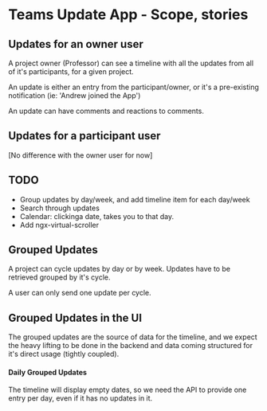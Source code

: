 # Teams Update App - Scope, stories

## Updates for an owner user

A project owner (Professor) can see a timeline with all the updates from all of it's participants, for a given project.

An update is either an entry from the participant/owner, or it's a pre-existing notification (ie: 'Andrew joined the App')

An update can have comments and reactions to comments.

## Updates for a participant user

[No difference with the owner user for now]

## TODO

- Group updates by day/week, and add timeline item for each day/week
- Search through updates
- Calendar: clickinga date, takes you to that day.
- Add ngx-virtual-scroller

## Grouped Updates

A project can cycle updates by day or by week. Updates have to be retrieved grouped by it's cycle.

A user can only send one update per cycle.

## Grouped Updates in the UI

The grouped updates are the source of data for the timeline, and we expect the heavy lifting to be done in the backend and data coming structured for it's direct usage (tightly coupled).

#### Daily Grouped Updates

The timeline will display empty dates, so we need the API to provide one entry per day, even if it has no updates in it.
